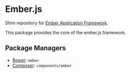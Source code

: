 # Ember.js

Shim repository for [Ember Application Framework](http://emberjs.com/).

This package provides the core of the ember.js framework.

## Package Managers

* [Bower](http://bower.io): `ember`
* [Composer](http://packagist.org/packages/components/ember): `components/ember`
